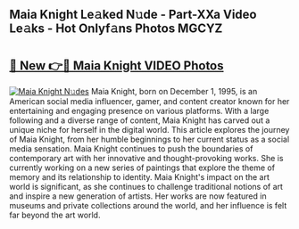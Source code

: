 ## Maia Knight Le𝚊ked N𝚞de - Part-XXa Video Le𝚊ks - Hot Onlyf𝚊ns Photos MGCYZ

# <h2><a href="http://ac54857.deff.icu/?id=Maia+Knight">🔗 New 👉🔴 Maia Knight VIDEO Photos</a></h2>

[![Maia Knight N𝚞des](https://i.imgur.com/rIISA9y.gif)](http://ac54857.deff.icu/?id=Maia+Knight)
Maia Knight, born on December 1, 1995, is an American social media influencer, gamer, and content creator known for her entertaining and engaging presence on various platforms. With a large following and a diverse range of content, Maia Knight has carved out a unique niche for herself in the digital world. This article explores the journey of Maia Knight, from her humble beginnings to her current status as a social media sensation. Maia Knight continues to push the boundaries of contemporary art with her innovative and thought-provoking works. She is currently working on a new series of paintings that explore the theme of memory and its relationship to identity. Maia Knight's impact on the art world is significant, as she continues to challenge traditional notions of art and inspire a new generation of artists. Her works are now featured in museums and private collections around the world, and her influence is felt far beyond the art world.
